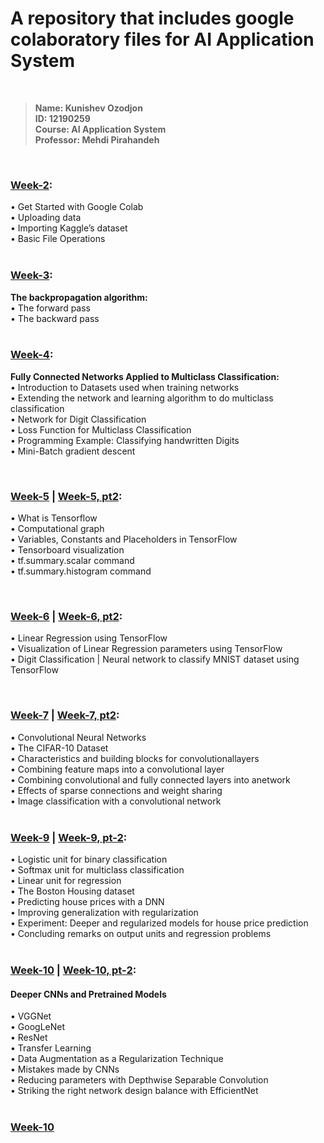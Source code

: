 # A repository that includes google colaboratory files for AI Application System

<br/>

>**Name: Kunishev Ozodjon**<br/>
>**ID: 12190259**<br/>
>**Course: AI Application System**<br/>
>**Professor: Mehdi Pirahandeh**<br/>

<br/>

### [Week-2](Week2_12190259.ipynb): <br/>
• Get Started with Google Colab<br/>
• Uploading data<br/>
• Importing Kaggle’s dataset<br/>
• Basic File Operations<br/>
<br/>

### [Week-3](Week3_12190259.ipynb): <br/>
**The backpropagation algorithm:<br/>**
• The forward pass<br/>
• The backward pass<br/>
<br/>

### [Week-4](Week4_12190259.ipynb): <br/>
**Fully Connected Networks Applied to Multiclass Classification:**<br/>
• Introduction to Datasets used when training networks<br/>
• Extending the network and learning algorithm to do multiclass classification<br/>
• Network for Digit Classification<br/>
• Loss Function for Multiclass Classification<br/>
• Programming Example: Classifying handwritten Digits<br/>
• Mini-Batch gradient descent<br/>

<br/>

### [Week-5](Week5_12190259.ipynb) | [Week-5, pt2](Week5_part2_12190259.ipynb): <br/>
• What is Tensorflow<br/>
• Computational graph<br/>
• Variables, Constants and Placeholders in TensorFlow<br/>
• Tensorboard visualization<br/>
• tf.summary.scalar command<br/>
• tf.summary.histogram command<br/>

<br/>

### [Week-6](Week6_12190259.ipynb) | [Week-6, pt2](Week6_12190259_session2.ipynb): <br/>
• Linear Regression using TensorFlow<br/>
• Visualization of Linear Regression parameters using TensorFlow<br/>
• Digit Classification | Neural network to classify MNIST dataset using TensorFlow<br/>

<br/>

### [Week-7](Week7_1_12190259.ipynb) | [Week-7, pt2](Week7_2_12190259.ipynb): <br/>
• Convolutional Neural Networks<br/>
• The CIFAR-10 Dataset<br/>
• Characteristics and building blocks for convolutionallayers<br/>
• Combining feature maps into a convolutional layer<br/>
• Combining convolutional and fully connected layers into anetwork<br/>
• Effects of sparse connections and weight sharing<br/>
• Image classification with a convolutional network<br/>
<br/>

### [Week-9](Week9_12190259.ipynb) | [Week-9, pt-2](Week9_2_12190259.ipynb): <br/>
• Logistic unit for binary classification<br/>
• Softmax unit for multiclass classification<br/>
• Linear unit for regression<br/>
• The Boston Housing dataset<br/>
• Predicting house prices with a DNN<br/>
• Improving generalization with regularization<br/>
• Experiment: Deeper and regularized models for house price prediction<br/>
• Concluding remarks on output units and regression problems<br/>
<br/>

### [Week-10](Week10_12190259.ipynb) | [Week-10, pt-2](Week10_2_12190259.ipynb): <br/>
#### Deeper CNNs and Pretrained Models <br/>
• VGGNet<br/>
• GoogLeNet<br/>
• ResNet<br/>
• Transfer Learning<br/>
• Data Augmentation as a Regularization Technique<br/>
• Mistakes made by CNNs<br/>
• Reducing parameters with Depthwise Separable Convolution<br/>
• Striking the right network design balance with EfficientNet<br/>
<br/>


### [Week-10](Week11_12190259.ipynb)
